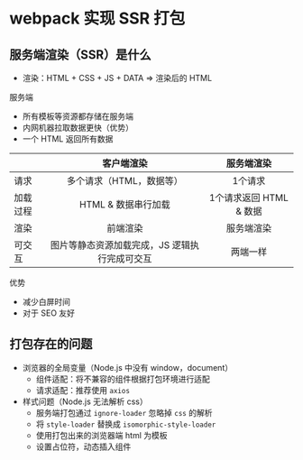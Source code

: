 # webpack 实现 SSR 打包

## 服务端渲染（SSR）是什么

* 渲染：HTML + CSS + JS + DATA => 渲染后的 HTML

服务端

* 所有模板等资源都存储在服务端
* 内网机器拉取数据更快（优势）
* 一个 HTML 返回所有数据

|          |                  客户端渲染                   |       服务端渲染        |
| :------- | :-------------------------------------------: | :---------------------: |
| 请求     |           多个请求（HTML，数据等）            |         1个请求         |
| 加载过程 |              HTML & 数据串行加载              | 1个请求返回 HTML & 数据 |
| 渲染     |                   前端渲染                    |       服务端渲染        |
| 可交互   | 图片等静态资源加载完成，JS 逻辑执行完成可交互 |        两端一样         |

优势

* 减少白屏时间
* 对于 SEO 友好

## 打包存在的问题

* 浏览器的全局变量（Node.js 中没有 window，document）
  * 组件适配：将不兼容的组件根据打包环境进行适配
  * 请求适配：推荐使用 `axios`
* 样式问题（Node.js 无法解析 css）
  * 服务端打包通过 `ignore-loader` 忽略掉 `css` 的解析
  * 将 `style-loader` 替换成 `isomorphic-style-loader`
  * 使用打包出来的浏览器端 html 为模板
  * 设置占位符，动态插入组件